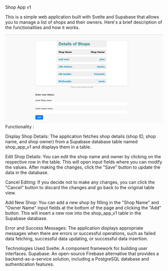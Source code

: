 Shop App v1

This is a simple web application built with Svelte and Supabase that allows you to manage a list of shops and their owners. 
Here's a brief description of the functionalities and how it works.

![screenshot](Screenshot%20of%20website.png)
Functionality : 

Display Shop Details: 
The application fetches shop details (shop ID, shop name, and shop owner) from a Supabase database table named shop_app_v1 and displays them in a table.

Edit Shop Details:
You can edit the shop name and owner by clicking on the respective row in the table. This will open input fields where you can modify the values. After making the changes, click the "Save" button to update the data in the database.

Cancel Editing: 
If you decide not to make any changes, you can click the "Cancel" button to discard the changes and go back to the original table view.

Add New Shop:
You can add a new shop by filling in the "Shop Name" and "Owner Name" input fields at the bottom of the page and clicking the "Add" button. This will insert a new row into the shop_app_v1 table in the Supabase database.

Error and Success Messages: 
The application displays appropriate messages when there are errors or successful operations, such as failed data fetching, successful data updating, or successful data insertion.


Technologies Used
Svelte: A component framework for building user interfaces.
Supabase: An open-source Firebase alternative that provides a backend-as-a-service solution, including a PostgreSQL database and authentication features.
